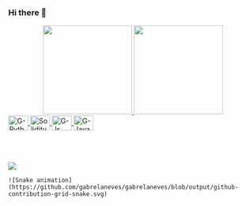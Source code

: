 ### Hi there 👋


<div align="center">
  <a href="https://github.com/gabrelaneves">
  <img height="180em" src="https://github-readme-stats.vercel.app/api?username=gabrelaneves&show_icons=true&theme=blueberry&include_all_commits=true&count_private=true"/>
  <img height="180em" src="https://github-readme-stats.vercel.app/api/top-langs/?username=gabrelaneves&layout=compact&langs_count=7&theme=blueberry"/>
</div>
  

  <div style="display: inline_block">

 <img align="center" alt="G-Python" height="30" width="40" src="https://cdn.jsdelivr.net/gh/devicons/devicon/icons/python/python-original.svg">
    
<img align="center" alt="Solidity" height="30" width="40"  src="https://upload.wikimedia.org/wikipedia/commons/9/98/Solidity_logo.svg">                                                                                                                                              
  <img align="center" alt="G-Js" height="30" width="40" src="https://cdn.jsdelivr.net/gh/devicons/devicon/icons/javascript/javascript-original.svg">

  <img align="center" alt="G-Java" height="30" width="40" src="https://cdn.jsdelivr.net/gh/devicons/devicon/icons/java/java-original.svg">

</div><br><br>
  
  
##
  
<div> 
  <a href="https://www.linkedin.com/in/gabriela-neves-0172051b1/" target="_blank"><img src="https://img.shields.io/badge/-LinkedIn-%230077B5?style=for-the-badge&logo=linkedin&logoColor=white" target="_blank"></a> 
  
 
    ![Snake animation](https://github.com/gabrelaneves/gabrelaneves/blob/output/github-contribution-grid-snake.svg)
 
</div>
 
